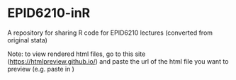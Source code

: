 # EPID6210-inR

A repository for sharing R code for EPID6210 lectures (converted from original stata)

Note: to view rendered html files, go to this site (https://htmlpreview.github.io/) and paste the url of the html file you want to preview (e.g. paste in )
